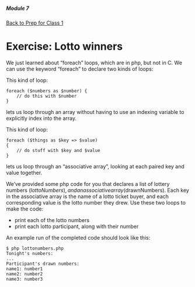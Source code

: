 ##### Module 7
[Back to Prep for Class 1](../../class1-prep)
# Exercise: Lotto winners

We just learned about “foreach” loops, which are in php, but not in C.  We can use the keyword “foreach” to declare two kinds of loops:

This kind of loop:
```
foreach ($numbers as $number) {
    // do this with $number
}
```

lets us loop through an array without having to use an indexing variable to explicitly index into the array.

This kind of loop:

```
foreach ($things as $key => $value)
{
    // do stuff with $key and $value
}
```

lets us loop through an “associative array”, looking at each paired key and value together.

We’ve provided some php code for you that declares a list of lottery numbers ($lottoNumbers), and an associative array ($drawnNumbers).  Each key in the associative array is the name of a lotto ticket buyer, and each corresponding value is the lotto number they drew.
Use these two loops to make the code:
- print each of the lotto numbers
- print each lotto participant, along with their number

An example run of the completed code should look like this:
```
$ php lottonumbers.php
Tonight's numbers:
...
Participant's drawn numbers:
name1: number1
name2: number2
name3: number3
```
